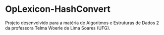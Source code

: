 # OpLexicon-HashConvert
Projeto desenvolvido para a matéria de Algoritmos e Estruturas de Dados 2 da professora Telma Woerle de Lima Soares (UFG).
